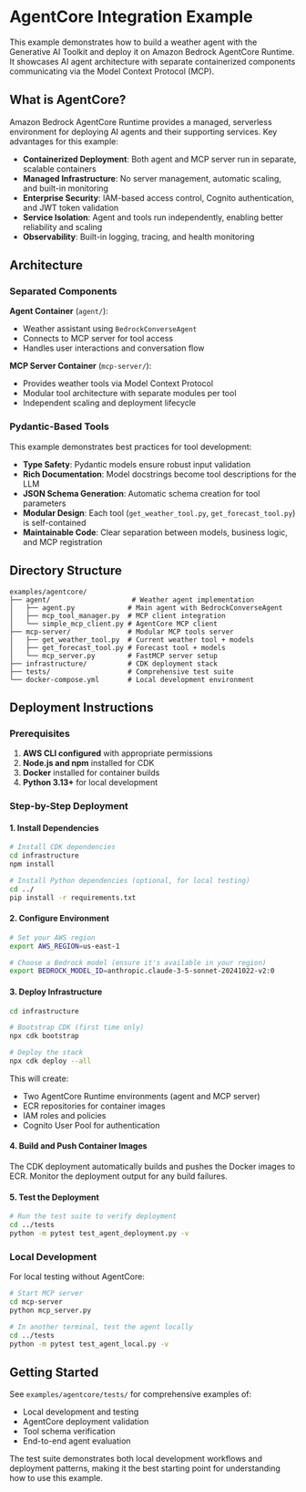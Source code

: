 # AgentCore Integration Example

This example demonstrates how to build a weather agent with the Generative AI Toolkit and deploy it on Amazon Bedrock AgentCore Runtime. It showcases AI agent architecture with separate containerized components communicating via the Model Context Protocol (MCP).

## What is AgentCore?

Amazon Bedrock AgentCore Runtime provides a managed, serverless environment for deploying AI agents and their supporting services. Key advantages for this example:

- **Containerized Deployment**: Both agent and MCP server run in separate, scalable containers
- **Managed Infrastructure**: No server management, automatic scaling, and built-in monitoring
- **Enterprise Security**: IAM-based access control, Cognito authentication, and JWT token validation
- **Service Isolation**: Agent and tools run independently, enabling better reliability and scaling
- **Observability**: Built-in logging, tracing, and health monitoring

## Architecture

### Separated Components

**Agent Container** (`agent/`): 
- Weather assistant using `BedrockConverseAgent`
- Connects to MCP server for tool access
- Handles user interactions and conversation flow

**MCP Server Container** (`mcp-server/`):
- Provides weather tools via Model Context Protocol
- Modular tool architecture with separate modules per tool
- Independent scaling and deployment lifecycle

### Pydantic-Based Tools

This example demonstrates best practices for tool development:

- **Type Safety**: Pydantic models ensure robust input validation
- **Rich Documentation**: Model docstrings become tool descriptions for the LLM
- **JSON Schema Generation**: Automatic schema creation for tool parameters
- **Modular Design**: Each tool (`get_weather_tool.py`, `get_forecast_tool.py`) is self-contained
- **Maintainable Code**: Clear separation between models, business logic, and MCP registration

## Directory Structure

```
examples/agentcore/
├── agent/                    # Weather agent implementation
│   ├── agent.py             # Main agent with BedrockConverseAgent
│   ├── mcp_tool_manager.py  # MCP client integration
│   └── simple_mcp_client.py # AgentCore MCP client
├── mcp-server/              # Modular MCP tools server
│   ├── get_weather_tool.py  # Current weather tool + models
│   ├── get_forecast_tool.py # Forecast tool + models
│   └── mcp_server.py        # FastMCP server setup
├── infrastructure/          # CDK deployment stack
├── tests/                   # Comprehensive test suite
└── docker-compose.yml       # Local development environment
```

## Deployment Instructions

### Prerequisites

1. **AWS CLI configured** with appropriate permissions
2. **Node.js and npm** installed for CDK
3. **Docker** installed for container builds
4. **Python 3.13+** for local development

### Step-by-Step Deployment

#### 1. Install Dependencies

```bash
# Install CDK dependencies
cd infrastructure
npm install

# Install Python dependencies (optional, for local testing)
cd ../
pip install -r requirements.txt
```

#### 2. Configure Environment

```bash
# Set your AWS region
export AWS_REGION=us-east-1

# Choose a Bedrock model (ensure it's available in your region)
export BEDROCK_MODEL_ID=anthropic.claude-3-5-sonnet-20241022-v2:0
```

#### 3. Deploy Infrastructure

```bash
cd infrastructure

# Bootstrap CDK (first time only)
npx cdk bootstrap

# Deploy the stack
npx cdk deploy --all
```

This will create:
- Two AgentCore Runtime environments (agent and MCP server)
- ECR repositories for container images
- IAM roles and policies
- Cognito User Pool for authentication

#### 4. Build and Push Container Images

The CDK deployment automatically builds and pushes the Docker images to ECR. Monitor the deployment output for any build failures.

#### 5. Test the Deployment

```bash
# Run the test suite to verify deployment
cd ../tests
python -m pytest test_agent_deployment.py -v
```

### Local Development

For local testing without AgentCore:

```bash
# Start MCP server
cd mcp-server
python mcp_server.py

# In another terminal, test the agent locally
cd ../tests
python -m pytest test_agent_local.py -v
```

## Getting Started

See `examples/agentcore/tests/` for comprehensive examples of:
- Local development and testing
- AgentCore deployment validation
- Tool schema verification
- End-to-end agent evaluation

The test suite demonstrates both local development workflows and deployment patterns, making it the best starting point for understanding how to use this example.